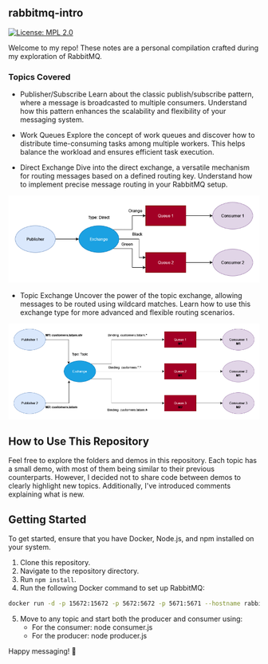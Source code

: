 ## rabbitmq-intro 
[![License: MPL 2.0](https://img.shields.io/badge/License-MPL_2.0-brightgreen.svg)](https://opensource.org/licenses/MPL-2.0)

Welcome to my repo! These notes are a personal compilation crafted during my exploration of RabbitMQ.


### Topics Covered

- Publisher/Subscribe
Learn about the classic publish/subscribe pattern, where a message is broadcasted to multiple consumers. Understand how this pattern enhances the scalability and flexibility of your messaging system.

- Work Queues
Explore the concept of work queues and discover how to distribute time-consuming tasks among multiple workers. This helps balance the workload and ensures efficient task execution.

- Direct Exchange
Dive into the direct exchange, a versatile mechanism for routing messages based on a defined routing key. Understand how to implement precise message routing in your RabbitMQ setup.

<p align="center">
  <img src="https://github.com/galletafromjell666/rabbitmq-intro/blob/c9e9fc279deeb7923f73e071f4ba6db22b90c209/04/04.png">
</p>


- Topic Exchange
Uncover the power of the topic exchange, allowing messages to be routed using wildcard matches. Learn how to use this exchange type for more advanced and flexible routing scenarios.

<p align="center">
  <img src="https://github.com/galletafromjell666/rabbitmq-intro/blob/898cad9f861a6e341f468089cb2d13400cb9f249/05/topic%20exchange.png">
</p>


## How to Use This Repository
Feel free to explore the folders and demos in this repository. Each topic has a small demo, with most of them being similar to their previous counterparts. However, I decided not to share code between demos to clearly highlight new topics. Additionally, I've introduced comments explaining what is new.

## Getting Started
To get started, ensure that you have Docker, Node.js, and npm installed on your system.

1. Clone this repository.
2. Navigate to the repository directory.
3. Run ```npm install```.
4. Run the following Docker command to set up RabbitMQ:
```bash
docker run -d -p 15672:15672 -p 5672:5672 -p 5671:5671 --hostname rabbitmq --name rabbitmq-container rabbitmq:3-management
```
5. Move to any topic and start both the producer and consumer using:
   - For the consumer: node consumer.js
   - For the producer: node producer.js

Happy messaging! 🐰

